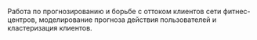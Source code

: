 Работа по прогнозированию и борьбе с оттоком клиентов сети фитнес-центров, моделирование прогноза действия пользователей и кластеризация клиентов.

